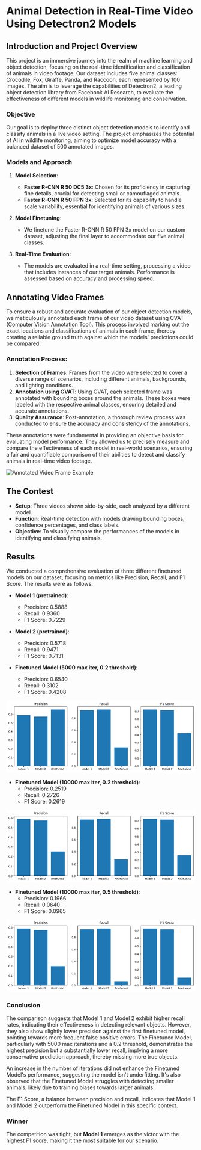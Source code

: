 # Animal Detection in Real-Time Video Using Detectron2 Models

## Introduction and Project Overview

This project is an immersive journey into the realm of machine learning and object detection, focusing on the real-time identification and classification of animals in video footage. Our dataset includes five animal classes: Crocodile, Fox, Giraffe, Panda, and Raccoon, each represented by 100 images. The aim is to leverage the capabilities of Detectron2, a leading object detection library from Facebook AI Research, to evaluate the effectiveness of different models in wildlife monitoring and conservation.

### Objective

Our goal is to deploy three distinct object detection models to identify and classify animals in a live video setting. The project emphasizes the potential of AI in wildlife monitoring, aiming to optimize model accuracy with a balanced dataset of 500 annotated images.

### Models and Approach

1. **Model Selection**: 
   - **Faster R-CNN R 50 DC5 3x**: Chosen for its proficiency in capturing fine details, crucial for detecting small or camouflaged animals.
   - **Faster R-CNN R 50 FPN 3x**: Selected for its capability to handle scale variability, essential for identifying animals of various sizes.

2. **Model Finetuning**: 
   - We finetune the Faster R-CNN R 50 FPN 3x model on our custom dataset, adjusting the final layer to accommodate our five animal classes.

3. **Real-Time Evaluation**: 
   - The models are evaluated in a real-time setting, processing a video that includes instances of our target animals. Performance is assessed based on accuracy and processing speed.

## Annotating Video Frames

To ensure a robust and accurate evaluation of our object detection models, we meticulously annotated each frame of our video dataset using CVAT (Computer Vision Annotation Tool). This process involved marking out the exact locations and classifications of animals in each frame, thereby creating a reliable ground truth against which the models' predictions could be compared.

### Annotation Process:

1. **Selection of Frames**: Frames from the video were selected to cover a diverse range of scenarios, including different animals, backgrounds, and lighting conditions.
2. **Annotation using CVAT**: Using CVAT, each selected frame was annotated with bounding boxes around the animals. These boxes were labeled with the respective animal classes, ensuring detailed and accurate annotations.
3. **Quality Assurance**: Post-annotation, a thorough review process was conducted to ensure the accuracy and consistency of the annotations.

These annotations were fundamental in providing an objective basis for evaluating model performance. They allowed us to precisely measure and compare the effectiveness of each model in real-world scenarios, ensuring a fair and quantifiable comparison of their abilities to detect and classify animals in real-time video footage.

![Annotated Video Frame Example](Resources/Annotations.gif)

## The Contest

- **Setup**: Three videos shown side-by-side, each analyzed by a different model.
- **Function**: Real-time detection with models drawing bounding boxes, confidence percentages, and class labels.
- **Objective**: To visually compare the performances of the models in identifying and classifying animals.

## Results

We conducted a comprehensive evaluation of three different finetuned models on our dataset, focusing on metrics like Precision, Recall, and F1 Score. The results were as follows:

- **Model 1 (pretrained)**:
  - Precision: 0.5888
  - Recall: 0.9360
  - F1 Score: 0.7229

- **Model 2 (pretrained)**:
  - Precision: 0.5718
  - Recall: 0.9471
  - F1 Score: 0.7131

- **Finetuned Model (5000 max iter, 0.2 threshold)**:
  - Precision: 0.6540
  - Recall: 0.3102
  - F1 Score: 0.4208
 
![Precision, Recall, and F1 Score Graphs against first Finetuned Model](Resources/Metrics1.png)

- **Finetuned Model (10000 max iter, 0.2 threshold)**:
  - Precision: 0.2519
  - Recall: 0.2726
  - F1 Score: 0.2619

![Precision, Recall, and F1 Score Graphs against second Finetuned Model](Resources/Metrics2.png)

- **Finetuned Model (10000 max iter, 0.5 threshold)**:
  - Precision: 0.1966
  - Recall: 0.0640
  - F1 Score: 0.0965

![Precision, Recall, and F1 Score Graphs against third Finetuned Model](Resources/Metrics3.png)

### Conclusion

The comparison suggests that Model 1 and Model 2 exhibit higher recall rates, indicating their effectiveness in detecting relevant objects. However, they also show slightly lower precision against the first finetuned model, pointing towards more frequent false positive errors. The Finetuned Model, particularly with 5000 max iterations and a 0.2 threshold, demonstrates the highest precision but a substantially lower recall, implying a more conservative prediction approach, thereby missing more true objects.

An increase in the number of iterations did not enhance the Finetuned Model's performance, suggesting the model isn't underfitting. It's also observed that the Finetuned Model struggles with detecting smaller animals, likely due to training biases towards larger animals.

The F1 Score, a balance between precision and recall, indicates that Model 1 and Model 2 outperform the Finetuned Model in this specific context.

### Winner

The competition was tight, but **Model 1** emerges as the victor with the highest F1 score, making it the most suitable for our scenario.

